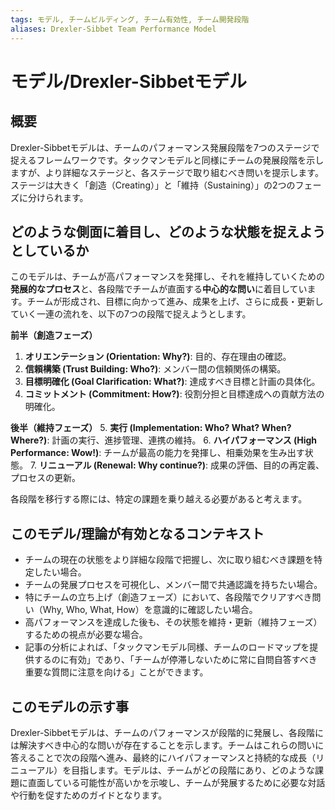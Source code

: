 ```yaml
---
tags: モデル, チームビルディング, チーム有効性, チーム開発段階
aliases: Drexler-Sibbet Team Performance Model
---
```


# モデル/Drexler-Sibbetモデル

## 概要
Drexler-Sibbetモデルは、チームのパフォーマンス発展段階を7つのステージで捉えるフレームワークです。タックマンモデルと同様にチームの発展段階を示しますが、より詳細なステージと、各ステージで取り組むべき問いを提示します。ステージは大きく「創造（Creating）」と「維持（Sustaining）」の2つのフェーズに分けられます。

## どのような側面に着目し、どのような状態を捉えようとしているか
このモデルは、チームが高パフォーマンスを発揮し、それを維持していくための**発展的なプロセス**と、各段階でチームが直面する**中心的な問い**に着目しています。チームが形成され、目標に向かって進み、成果を上げ、さらに成長・更新していく一連の流れを、以下の7つの段階で捉えようとします。

**前半（創造フェーズ）**
1.  **オリエンテーション (Orientation: Why?)**: 目的、存在理由の確認。
2.  **信頼構築 (Trust Building: Who?)**: メンバー間の信頼関係の構築。
3.  **目標明確化 (Goal Clarification: What?)**: 達成すべき目標と計画の具体化。
4.  **コミットメント (Commitment: How?)**: 役割分担と目標達成への貢献方法の明確化。

**後半（維持フェーズ）**
5.  **実行 (Implementation: Who? What? When? Where?)**: 計画の実行、進捗管理、連携の維持。
6.  **ハイパフォーマンス (High Performance: Wow!)**: チームが最高の能力を発揮し、相乗効果を生み出す状態。
7.  **リニューアル (Renewal: Why continue?)**: 成果の評価、目的の再定義、プロセスの更新。

各段階を移行する際には、特定の課題を乗り越える必要があると考えます。

## このモデル/理論が有効となるコンテキスト
* チームの現在の状態をより詳細な段階で把握し、次に取り組むべき課題を特定したい場合。
* チームの発展プロセスを可視化し、メンバー間で共通認識を持ちたい場合。
* 特にチームの立ち上げ（創造フェーズ）において、各段階でクリアすべき問い（Why, Who, What, How）を意識的に確認したい場合。
* 高パフォーマンスを達成した後も、その状態を維持・更新（維持フェーズ）するための視点が必要な場合。
* 記事の分析によれば、「タックマンモデル同様、チームのロードマップを提供するのに有効」であり、「チームが停滞しないために常に自問自答すべき重要な質問に注意を向ける」ことができます。

## このモデルの示す事
Drexler-Sibbetモデルは、チームのパフォーマンスが段階的に発展し、各段階には解決すべき中心的な問いが存在することを示します。チームはこれらの問いに答えることで次の段階へ進み、最終的にハイパフォーマンスと持続的な成長（リニューアル）を目指します。モデルは、チームがどの段階にあり、どのような課題に直面している可能性が高いかを示唆し、チームが発展するために必要な対話や行動を促すためのガイドとなります。
